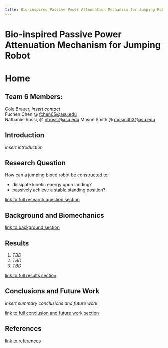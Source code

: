 ```yaml
---
title: Bio-inspired Passive Power Attenuation Mechanism for Jumping Robot
---
```

# Bio-inspired Passive Power Attenuation Mechanism for Jumping Robot
# Home

## Team 6 Members: 
Cole Brauer, _insert contact_\
Fuchen Chen @ fchen65@asu.edu\
Nathaniel Rossi, @ ntrossi@asu.edu
Mason Smith @ mosmith3@asu.edu

## Introduction
_insert introduction_

## Research Question
How can a jumping biped robot be constructed to:
* dissipate kinetic energy upon landing?
* passively achieve a stable standing position?

[link to full research question section](/researchquestion)

## Background and Biomechanics

[link to background section](/background)

## Results

1. _TBD_
2. _TBD_
3. _TBD_

[link to full results section](/results)

## Conclusions and Future Work

_insert summary conclusions and future work_

[link to full conclusion and future work section](/conclusion)


## References
[link to references](/references)
